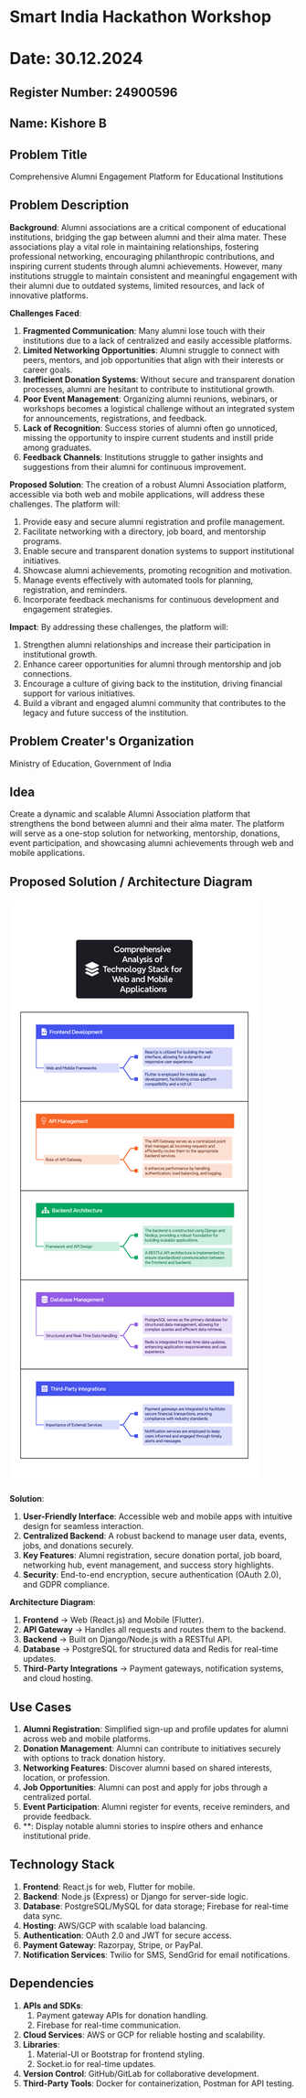 # Smart India Hackathon Workshop
# Date: 30.12.2024
## Register Number: 24900596
## Name: Kishore B
## Problem Title
Comprehensive Alumni Engagement Platform for Educational Institutions
## Problem Description
**Background**:
Alumni associations are a critical component of educational institutions, bridging the gap between alumni and their alma mater. These associations play a vital role in maintaining relationships, fostering professional networking, encouraging philanthropic contributions, and inspiring current students through alumni achievements. However, many institutions struggle to maintain consistent and meaningful engagement with their alumni due to outdated systems, limited resources, and lack of innovative platforms.

**Challenges Faced**:
1. **Fragmented Communication**: Many alumni lose touch with their institutions due to a lack of centralized and easily accessible platforms.
2. **Limited Networking Opportunities**: Alumni struggle to connect with peers, mentors, and job opportunities that align with their interests or career goals.
3. **Inefficient Donation Systems**: Without secure and transparent donation processes, alumni are hesitant to contribute to institutional growth.
4. **Poor Event Management**: Organizing alumni reunions, webinars, or workshops becomes a logistical challenge without an integrated system for announcements, registrations, and feedback.
5. **Lack of Recognition**: Success stories of alumni often go unnoticed, missing the opportunity to inspire current students and instill pride among graduates.
6. **Feedback Channels**: Institutions struggle to gather insights and suggestions from their alumni for continuous improvement.

**Proposed Solution**:
The creation of a robust Alumni Association platform, accessible via both web and mobile applications, will address these challenges. The platform will:

1. Provide easy and secure alumni registration and profile management.
2. Facilitate networking with a directory, job board, and mentorship programs.
3. Enable secure and transparent donation systems to support institutional initiatives.
4. Showcase alumni achievements, promoting recognition and motivation.
5. Manage events effectively with automated tools for planning, registration, and reminders.
6. Incorporate feedback mechanisms for continuous development and engagement strategies.

**Impact**:
By addressing these challenges, the platform will:

1. Strengthen alumni relationships and increase their participation in institutional growth.
2. Enhance career opportunities for alumni through mentorship and job connections.
3. Encourage a culture of giving back to the institution, driving financial support for various initiatives.
4. Build a vibrant and engaged alumni community that contributes to the legacy and future success of the institution. 
## Problem Creater's Organization
Ministry of Education, Government of India

## Idea
Create a dynamic and scalable Alumni Association platform that strengthens the bond between alumni and their alma mater. The platform will serve as a one-stop solution for networking, mentorship, donations, event participation, and showcasing alumni achievements through web and mobile applications.

## Proposed Solution / Architecture Diagram
![alt text](image.png)

**Solution**:
1. **User-Friendly Interface**: Accessible web and mobile apps with intuitive design for seamless interaction.
2. **Centralized Backend**: A robust backend to manage user data, events, jobs, and donations securely.
3. **Key Features**: Alumni registration, secure donation portal, job board, networking hub, event management, and success story highlights.
4. **Security**: End-to-end encryption, secure authentication (OAuth 2.0), and GDPR compliance.

**Architecture Diagram**:
1. **Frontend** → Web (React.js) and Mobile (Flutter).
2. **API Gateway** → Handles all requests and routes them to the backend.
3. **Backend** → Built on Django/Node.js with a RESTful API.
4. **Database** → PostgreSQL for structured data and Redis for real-time updates.
5. **Third-Party Integrations** → Payment gateways, notification systems, and cloud hosting.

## Use Cases
1. **Alumni Registration**:
    Simplified sign-up and profile updates for alumni across web and mobile platforms.
2. **Donation Management**:
    Alumni can contribute to initiatives securely with options to track donation history.
3. **Networking Features**:
    Discover alumni based on shared interests, location, or profession.
4. **Job Opportunities**:
    Alumni can post and apply for jobs through a centralized portal.
5. **Event Participation**:
    Alumni register for events, receive reminders, and provide feedback.
6. **:
    Display notable alumni stories to inspire others and enhance institutional pride.


## Technology Stack
1. **Frontend**: React.js for web, Flutter for mobile.
2. **Backend**: Node.js (Express) or Django for server-side logic.
3. **Database**: PostgreSQL/MySQL for data storage; Firebase for real-time data sync.
4. **Hosting**: AWS/GCP with scalable load balancing.
5. **Authentication**: OAuth 2.0 and JWT for secure access.
6. **Payment Gateway**: Razorpay, Stripe, or PayPal.
7. **Notification Services**: Twilio for SMS, SendGrid for email notifications.


## Dependencies
1. **APIs and SDKs**:
   1. Payment gateway APIs for donation handling.
   2. Firebase for real-time communication.
2. **Cloud Services**: AWS or GCP for reliable hosting and scalability.
3. **Libraries**:
   1. Material-UI or Bootstrap for frontend styling.
   2. Socket.io for real-time updates.
4. **Version Control**: GitHub/GitLab for collaborative development.
5. **Third-Party Tools**: Docker for containerization, Postman for API testing.